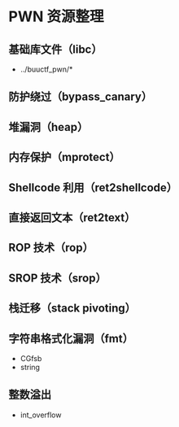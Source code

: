 # PWN 资源整理

## 基础库文件（libc）
- ../buuctf_pwn/*

## 防护绕过（bypass_canary）


## 堆漏洞（heap）


## 内存保护（mprotect）


## Shellcode 利用（ret2shellcode）


## 直接返回文本（ret2text）


## ROP 技术（rop）


## SROP 技术（srop）


## 栈迁移（stack pivoting）


## 字符串格式化漏洞（fmt）
- CGfsb
- string


## 整数溢出
- int_overflow
